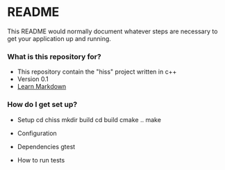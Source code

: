 # README #

This README would normally document whatever steps are necessary to get your application up and running.

### What is this repository for? ###

* This repository contain the "hiss" project written in c++
* Version 0.1
* [Learn Markdown](https://bitbucket.org/tutorials/markdowndemo)

### How do I get set up? ###

* Setup
cd chiss
mkdir build
cd build
cmake ..
make

* Configuration
* Dependencies
gtest

* How to run tests
